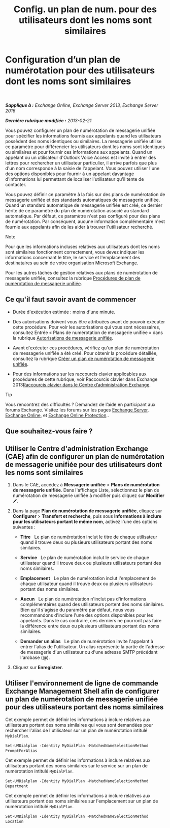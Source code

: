 ﻿---
title: 'Config. un plan de num. pour des utilisateurs dont les noms sont similaires'
TOCTitle: Configuration d’un plan de numérotation pour des utilisateurs dont les noms sont similaires
ms:assetid: 14783f45-95f5-49de-8215-0a3aef7dc034
ms:mtpsurl: https://technet.microsoft.com/fr-fr/library/Bb266943(v=EXCHG.150)
ms:contentKeyID: 51407158
ms.date: 05/23/2018
mtps_version: v=EXCHG.150
ms.translationtype: MT
---

# Configuration d’un plan de numérotation pour des utilisateurs dont les noms sont similaires

 

_**Sapplique à :** Exchange Online, Exchange Server 2013, Exchange Server 2016_

_**Dernière rubrique modifiée :** 2013-02-21_

Vous pouvez configurer un plan de numérotation de messagerie unifiée pour spécifier les informations fournis aux appelants quand les utilisateurs possèdent des noms identiques ou similaires. La messagerie unifiée utilise ce paramètre pour différencier les utilisateurs dont les noms sont identiques ou similaires et pour fournir ces informations aux appelants. Quand un appelant ou un utilisateur d'Outlook Voice Access est invité à entrer des lettres pour rechercher un utilisateur particulier, il arrive parfois que plus d'un nom corresponde à la saisie de l'appelant. Vous pouvez utiliser l'une des options disponibles pour fournir à un appelant davantage d'informations lui permettant de localiser l'utilisateur qu'il tente de contacter.

Vous pouvez définir ce paramètre à la fois sur des plans de numérotation de messagerie unifiée et des standards automatiques de messagerie unifiée. Quand un standard automatique de messagerie unifiée est créé, ce dernier hérite de ce paramètre du plan de numérotation associé au standard automatique. Par défaut, ce paramètre n'est pas configuré pour des plans de numérotation. Par conséquent, aucune information complémentaire n'est fournie aux appelants afin de les aider à trouver l'utilisateur recherché.

> [!NOTE]
> Pour que les informations incluses relatives aux utilisateurs dont les noms sont similaires fonctionnent correctement, vous devez indiquer les informations concernant le titre, le service et l'emplacement des destinataires au sein de votre organisation Microsoft Exchange.


Pour les autres tâches de gestion relatives aux plans de numérotation de messagerie unifiée, consultez la rubrique [Procédures de plan de numérotation de messagerie unifiée](um-dial-plan-procedures-exchange-2013-help.md).

## Ce qu'il faut savoir avant de commencer

  - Durée d'exécution estimée : moins d'une minute.

  - Des autorisations doivent vous être attribuées avant de pouvoir exécuter cette procédure. Pour voir les autorisations qui vous sont nécessaires, consultez Entrée « Plans de numérotation de messagerie unifiée » dans la rubrique [Autorisations de messagerie unifiée](unified-messaging-permissions-exchange-2013-help.md).

  - Avant d'exécuter ces procédures, vérifiez qu'un plan de numérotation de messagerie unifiée a été créé. Pour obtenir la procédure détaillée, consultez la rubrique [Créer un plan de numérotation de messagerie unifiée](create-a-um-dial-plan-exchange-2013-help.md).

  - Pour des informations sur les raccourcis clavier applicables aux procédures de cette rubrique, voir Raccourcis clavier dans Exchange 2013[Raccourcis clavier dans le Centre d’administration Exchange](keyboard-shortcuts-in-the-exchange-admin-center-exchange-online-protection-help.md).

> [!TIP]
> Vous rencontrez des difficultés ? Demandez de l’aide en participant aux forums Exchange. Visitez les forums sur les pages <a href="https://go.microsoft.com/fwlink/p/?linkid=60612">Exchange Server</a>, <a href="https://go.microsoft.com/fwlink/p/?linkid=267542">Exchange Online</a>, et <a href="https://go.microsoft.com/fwlink/p/?linkid=285351">Exchange Online Protection</a>..


## Que souhaitez-vous faire ?

## Utiliser le Centre d'administration Exchange (CAE) afin de configurer un plan de numérotation de messagerie unifiée pour des utilisateurs dont les noms sont similaires

1.  Dans le CAE, accédez à **Messagerie unifiée** \> **Plans de numérotation de messagerie unifiée**. Dans l'affichage Liste, sélectionnez le plan de numérotation de messagerie unifiée à modifier puis cliquez sur **Modifier**![Icône Modifier](images/Bb124582.6f53ccb2-1f13-4c02-bea0-30690e6ea71d(EXCHG.150).gif "Icône Modifier").

2.  Dans la page **Plan de numérotation de messagerie unifiée**, cliquez sur **Configurer** \> **Transfert et recherche**, puis sous **Informations à inclure pour les utilisateurs portant le même nom**, activez l'une des options suivantes :
    
      - **Titre**   Le plan de numérotation inclut le titre de chaque utilisateur quand il trouve deux ou plusieurs utilisateurs portant des noms similaires.
    
      - **Service**   Le plan de numérotation inclut le service de chaque utilisateur quand il trouve deux ou plusieurs utilisateurs portant des noms similaires.
    
      - **Emplacement**   Le plan de numérotation inclut l'emplacement de chaque utilisateur quand il trouve deux ou plusieurs utilisateurs portant des noms similaires.
    
      - **Aucun**   Le plan de numérotation n'inclut pas d'informations complémentaires quand des utilisateurs portent des noms similaires. Bien qu'il s'agisse du paramètre par défaut, nous vous recommandons d'inclure l'une des options disponibles pour les appelants. Dans le cas contraire, ces derniers ne pourront pas faire la différence entre deux ou plusieurs utilisateurs portant des noms similaires.
    
      - **Demander un alias**   Le plan de numérotation invite l'appelant à entrer l'alias de l'utilisateur. Un alias représente la partie de l'adresse de messagerie d'un utilisateur ou d'une adresse SMTP précédant l'arobase (@).

3.  Cliquez sur **Enregistrer**.

## Utiliser l'environnement de ligne de commande Exchange Management Shell afin de configurer un plan de numérotation de messagerie unifiée pour des utilisateurs portant des noms similaires

Cet exemple permet de définir les informations à inclure relatives aux utilisateurs portant des noms similaires qui vous sont demandées pour rechercher l'alias de l'utilisateur sur un plan de numérotation intitulé `MyDialPlan`.

    Set-UMDialplan -Identity MyDialPlan -MatchedNameSelectionMethod PromptForAlias

Cet exemple permet de définir les informations à inclure relatives aux utilisateurs portant des noms similaires sur le service sur un plan de numérotation intitulé `MyDialPlan`.

    Set-UMDialplan -Identity MyDialPlan -MatchedNameSelectionMethod Department

Cet exemple permet de définir les informations à inclure relatives aux utilisateurs portant des noms similaires sur l'emplacement sur un plan de numérotation intitulé `MyDialPlan`.

    Set-UMDialplan -Identity MyDialPlan -MatchedNameSelectionMethod Location

